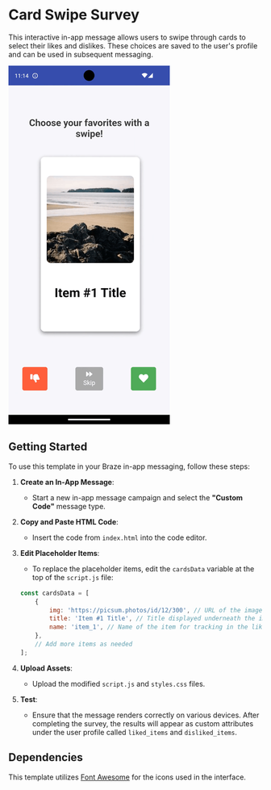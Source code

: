 # Card Swipe Survey

This interactive in-app message allows users to swipe through cards to select their likes and dislikes. These choices are saved to the user's profile and can be used in subsequent messaging.

![Gif of card swiping survey](survey.gif)

## Getting Started

To use this template in your Braze in-app messaging, follow these steps:

1. **Create an In-App Message**: 
   - Start a new in-app message campaign and select the **"Custom Code"** message type.

2. **Copy and Paste HTML Code**: 
   - Insert the code from `index.html` into the code editor.

3. **Edit Placeholder Items**: 
   - To replace the placeholder items, edit the `cardsData` variable at the top of the `script.js` file:

    ```javascript
    const cardsData = [
        {
            img: 'https://picsum.photos/id/12/300', // URL of the image for the card
            title: 'Item #1 Title', // Title displayed underneath the image
            name: 'item_1', // Name of the item for tracking in the liked_items or disliked_items arrays on the user's Braze profile
        },
        // Add more items as needed
    ];
    ```

4. **Upload Assets**: 
   - Upload the modified `script.js` and `styles.css` files.

5. **Test**: 
   - Ensure that the message renders correctly on various devices. After completing the survey, the results will appear as custom attributes under the user profile called `liked_items` and `disliked_items`.

## Dependencies

This template utilizes [Font Awesome](https://fontawesome.com/) for the icons used in the interface.